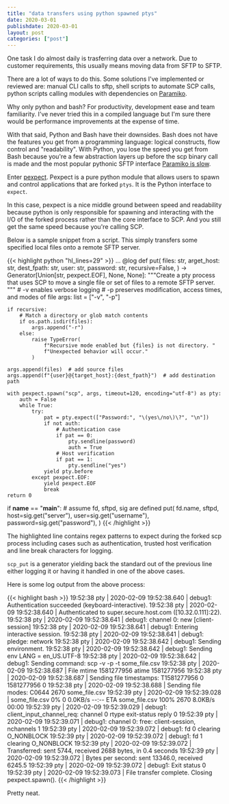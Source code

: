 ```yaml
---
title: "data transfers using python spawned ptys"
date: 2020-03-01
publishdate: 2020-03-01
layout: post
categories: ["post"]
---
```

One task I do almost daily is trasferring data over a network. Due to customer requirements, this usually means moving data from SFTP to SFTP.

There are a lot of ways to do this. Some solutions I've implemented or reviewed are: manual CLI calls to sftp, shell scripts to automate SCP calls, python scripts calling modules with dependencies on [Paramiko](https://github.com/paramiko/paramiko).


Why only python and bash? For productivity, development ease and team familiarity. I've never tried this in a compiled language but I'm sure there would be performance improvements at the expense of time.

With that said, Python and Bash have their downsides. Bash does not have the features you get from a programming language: logical constructs, flow control and "readability". With Python, you lose the speed you get from Bash because you're a few abstraction layers up before the scp binary call is made and the most popular pythonic SFTP interface  [Paramiko is slow](https://github.com/paramiko/paramiko/issues/175).

Enter [pexpect](https://github.com/pexpect/pexpect). Pexpect is a pure python module that allows users to spawn and control applications that are forked `ptys`. It is the Python interface to `expect`.

In this case, pexpect is a nice middle ground between speed and readability because python is only responsible for spawning and interacting with the I/O of the forked process rather than the core interface to SCP. And you still get the same speed because you're calling SCP.

Below is a sample snippet from a script. This simply transfers some specified local files onto a remote SFTP server.

{{< highlight python "hl_lines=29" >}}
...
@log
def put(
    files: str, arget_host: str, dest_fpath: str, user: str, password: str, recursive=False,
) -> Generator[Union[str, pexpect.EOF], None, None]:
    """Create a pty process that uses SCP to move a single file or set of files
    to a remote SFTP server.
    """
    # -v enables verbose logging
    # -p preserves modification, access times, and modes of file
    args: list = ["-v", "-p"]

    if recursive:
        # Match a directory or glob match contents
        if os.path.isdir(files):
            args.append("-r")
        else:
            raise TypeError(
                f"Recursive mode enabled but {files} is not directory. "
                f"Unexpected behavior will occur."
            )

    args.append(files)  # add source files
    args.append(f"{user}@{target_host}:{dest_fpath}")  # add destination path

    with pexpect.spawn("scp", args, timeout=120, encoding="utf-8") as pty:
        auth = False
        while True:
            try:
                pat = pty.expect(["Password:", "\(yes\/no\)\?", "\n"])
                if not auth:
                    # Authentication case
                    if pat == 0:
                        pty.sendline(password)
                        auth = True
                    # Host verification
                    if pat == 1:
                        pty.sendline("yes")
                yield pty.before
            except pexpect.EOF:
                yield pexpect.EOF
                break
    return 0

if __name__ == "__main__":
    # assume fd, sftpd, sig are defined
    put(
            fd.name,
            sftpd,
            host=sig.get("server"),
            user=sig.get("username"),
            password=sig.get("password"),
        )
{{< /highlight >}}

The highlighted line contains regex patterns to expect during the forked scp process including cases such as authentication, trusted host verification and line break characters for logging.

`scp_put` is a generator yielding back the standard out of the previous line either logging it or having it handled in one of the above cases.

Here is some log output from the above process:

{{< highlight bash >}}
19:52:38 pty | 2020-02-09 19:52:38.640 | debug1: Authentication succeeded (keyboard-interactive).
19:52:38 pty | 2020-02-09 19:52:38.640 | Authenticated to super.secure.host.com ([10.32.0.111]:22).
19:52:38 pty | 2020-02-09 19:52:38.641 | debug1: channel 0: new [client-session]
19:52:38 pty | 2020-02-09 19:52:38.641 | debug1: Entering interactive session.
19:52:38 pty | 2020-02-09 19:52:38.641 | debug1: pledge: network
19:52:38 pty | 2020-02-09 19:52:38.642 | debug1: Sending environment.
19:52:38 pty | 2020-02-09 19:52:38.642 | debug1: Sending env LANG = en_US.UTF-8
19:52:38 pty | 2020-02-09 19:52:38.642 | debug1: Sending command: scp -v -p -t some_file.csv
19:52:38 pty | 2020-02-09 19:52:38.687 | File mtime 1581277956 atime 1581277956
19:52:38 pty | 2020-02-09 19:52:38.687 | Sending file timestamps: T1581277956 0 1581277956 0
19:52:38 pty | 2020-02-09 19:52:38.688 | Sending file modes: C0644 2670 some_file.csv
19:52:39 pty | 2020-02-09 19:52:39.028 |
some_file.csv                     0%    0     0.0KB/s   --:-- ETA
some_file.csv                   100% 2670     8.0KB/s   00:00
19:52:39 pty | 2020-02-09 19:52:39.029 | debug1: client_input_channel_req: channel 0 rtype exit-status reply 0
19:52:39 pty | 2020-02-09 19:52:39.071 | debug1: channel 0: free: client-session, nchannels 1
19:52:39 pty | 2020-02-09 19:52:39.072 | debug1: fd 0 clearing O_NONBLOCK
19:52:39 pty | 2020-02-09 19:52:39.072 | debug1: fd 1 clearing O_NONBLOCK
19:52:39 pty | 2020-02-09 19:52:39.072 | Transferred: sent 5744, received 2688 bytes, in 0.4 seconds
19:52:39 pty | 2020-02-09 19:52:39.072 | Bytes per second: sent 13346.0, received 6245.5
19:52:39 pty | 2020-02-09 19:52:39.072 | debug1: Exit status 0
19:52:39 pty | 2020-02-09 19:52:39.073 | File transfer complete. Closing pexpect.spawn().
{{< /highlight >}}

Pretty neat.